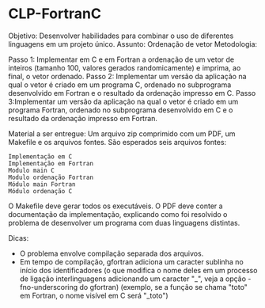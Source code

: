 # CLP-FortranC

Objetivo: Desenvolver habilidades para combinar o uso de diferentes linguagens em um projeto único.
Assunto: Ordenação de vetor
Metodologia:

Passo 1: Implementar em C e em Fortran a ordenação de um vetor de inteiros (tamanho 100, valores gerados randomicamente) e imprima, ao final, o vetor ordenado.
Passo 2: Implementar um versão da aplicação na qual o vetor é criado em um programa C, ordenado no subprograma desenvolvido em Fortran e o resultado da ordenação impresso em C.
Passo 3:Implementar um versão da aplicação na qual o vetor é criado em um programa Fortran, ordenado no subprograma desenvolvido em C e o resultado da ordenação impresso em Fortran.

Material a ser entregue:
Um arquivo zip comprimido com um PDF, um Makefile e os arquivos fontes. São esperados seis arquivos fontes:

    Implementação em C
    Implementação em Fortran
    Modulo main C
    Modulo ordenação Fortran
    Módulo main Fortran
    Módulo ordenação C

O Makefile deve gerar todos os executáveis. 
O PDF deve conter a documentação da implementação, explicando como foi resolvido o problema de desenvolver um programa com duas linguagens distintas.

Dicas:
- O problema envolve compilação separada dos arquivos.
- Em tempo de compilação, gfortran adiciona um caracter sublinha no início dos identificadores (o que modifica o nome deles em um processo de ligação interlinguagens adicionando um caracter "_", veja a opção -fno-underscoring do gfortran) (exemplo, se a função se chama "toto" em Fortran, o nome visível em C será "_toto")
